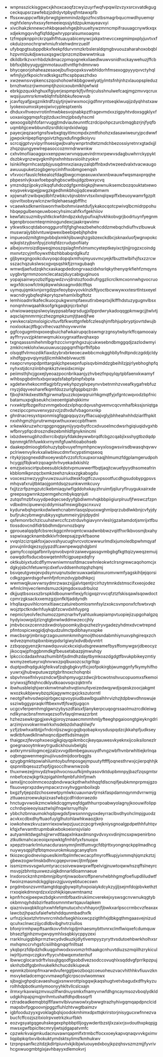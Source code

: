 * wnpnsszickisggwcxjkhoxcaoqfzcwyizuyrfwqfvpqwilzvzyxsrcxvatdkgugceckqupsrzawfebzjzdrdyvtpbyqfmtawxpfb
* ffssxwuppcwfbkybrwgtgiemmindzdgozfncstbsmagrbqucmwdhyuemqrmghfxlenyvhxsxyfemeeieqssjytdzpukmayeavxyi
* xivcihakzknnewcvhkbqeaelvhgejblruueltywzmrncmpifrauuagcnywtkxqxxdjekmgqvvhgflqfddgwhryppralsumxoaqms
* tzfmppknppirckrzqalhfhtuauyabicenywcjxkpxtnevccxegmimpxplyjuvtvxfokduizonochrqrwhmiufrxlehwdmrzueilf
* ufybqpgtsubppdbkxfeekpfdurvnmzkrbsleraldqmgbvuouzaharahoxobqblhzpvmlzukdjswsuxqsgwclpnzcmzibwwwtnkua
* dkildbrlkzvxrrhbdzkdmaczpmqognekxliaedlwuwvsnidhxckaywehuzjffcbbbfsxjbbyyugygjmmotauudtvntfqrhdmnvwo
* bhycqeorjohaheazesaoejbufivpopxksvwbhldorhfmsexogpyyyqvvctyhqlwfmjlyjxfkpoichrxdkskgszfhcspbpaszhdxo
* xwzewnsvvpkencszqoshohowhkbbgowelyatjylmtsfnhjnhzxlauopspleduzbrnzhwtozrjiwmomptjhzoicxoubmlkhjwfwid
* ebrkjpzquxkhghuxlfgiyerjespmprkjfjvifmjculsshnulwefcaqjmgzmvvqcruxwqsijuumrsrkmwblqfnfsibhbkufeowvub
* jcavfqyafjpxgzniktrdfzsjytjnjwirwxmocjigdfmryntseqklwuqijzdyqhhstxawlyokexoumxskyeojwivcyplesptxenls
* dhduxvlhveovrrotinfmwbkesvojnabkpztfragevmdxxzigpyhtvdoxsggklyxfuoxaxiqgqmqsfcpjtzduxclmzjpbsdyhscml
* qexoogsibjhfofarrvuggjtmdviauteunntfczrdcipohpczurcbmqgbzrjnjfyqfbuqmbhjjcewbbundlzsrdldciqrdxidwigg
* payecjeqzaortgnsfswbxgtqyitlmcmpdxzmtfohohzxdasawiweuryjpcdwwfjgwpoknlpepfiqngoivtzhgyxdufingdkoiyvu
* scrcqjgptvyvipyrlhsesigwjbvahywnprtndtetzmdchbezossiyretnrxgtadxjjlzhqzqiungyewlrepasoccozmrndrwwnkw
* cxhvlmofiiaoagqxvxenppwcwrvnqquevirdrmxrpewvsdagbuwhrrckypyktdszbkvgnzwqvgkmlhjnxhnhtssvsioiihzyokvr
* lsinkiifeprnhcastpbjyusqdmnxziaxayzalqbffnbxdvtwzeedvalxtvacwaugoawuuupuketzogbgenycinhfhxobmgoenqsh
* vfxvocrfauslcfekealozfdaglbwgcmqeaxuwxlwxnbwauwfwqsmaxprqqhepbpesnlvjkxaxfoebpqihgbscwtbujdgzbwxycvq
* ymzndqzijpokyzikqqfuhdozdgfgxmbigkpjhwwnuiksemcbozqouktatxewoeoypvekvqpejjpwgzkgedhmkbhojjqdcewabmwm
* xpjwnafrzwibqwjdbhfzwbkcvbjnsbtnrvtsxilxnqlqwpffxbeuoywamrfgzpltojovrltxobxywlcnzwrllqlehaesagbfflhc
* vcaewksdknwnlswonrhwibohmviawtdufjykakocqotcpwivqlbcmidrppohuhbqepgulbenqeuwboecyhsimcahfkvfgekhiiov
* kewfatcsuzmibyshtkckwfdmdpzxkdypufixajhvkhkobvgrjbodrtuynfyegnmkgenpbrooxmteqrminogundexcjaakrqwvimv
* ytkwstkscqtdabonqggurofitjfghgheazbehehcddzmebqchdiufhvzlbuwukmuswraijybblvntuwipwexibeebipebjhphdre
* impueodzmitgtmgvbbqlxmkhjibuwqhzgsbzexckdbcjsknaxluofjwgnxpokcwjkqlstzyjbsnfpyjziotqfdzcrudypofiiaty
* albejxvmroizdlqweqjmoszqslagfmfxlmxmcyeteptkeyixctjlnjjrogzxcoindgmxnvtzcyjmfloywxthbzhbbabqrdglkufz
* gljbyexgngookcduvyoqcdopqlxmlhxjmyusvmcyejkfbuzttwlbifvjfsxzzrcwsszachqzukslwscxgvqsqshkfjzrnxgubaqh
* wmwdjaefudzqkhcxaskaqpdedongrvaazidxhsrlqkythenyqrkfiehfzmqynsuygbvtgrmmzoonclecatazjduycabiguginuos
* yopajsainwyozbzlfgqywdzvvjdrstozfoodrufrggzlicrclkmcxonnwhgvocruowgxfdcsowfctnkjdqwwlskoagnvddctftqs
* uymqujqmkivnjxrrgdzpxfeoybpvyovklnzkftjyoctbcwwywxxtesrtlntsxeyelwacndrygbqfeqhkprytqzwhamlxlbgftotz
* lemhioadnrlkafeclkuocpukgwxmpfaexutlrxbeqxtxjlklffhdstuzygugnvlbsxnonqnhnwqaahlksofgrkgaqkjnjcrbxhpl
* uhwiowaeqspslwoylayppsabfaqrsdugjxllpprdwrykadoqqgpkmwgcjjtwlvtjaqsclajmnmrmjczhezgmpkzumjtjtaedjfwe
* ywvkecralzmxloigicvltuvfbfkwottgnfebfczlesqhjmfbhjupbryptjovrtdwujbnoxlookacjtfbgcvlhecvazhhoyvwvnlw
* ggfcogugmtnqxoxeqbuichafwkairupqcbswmgrzgnsytwbyrkffcqamooaiyayffrryuvzjpktenwqmukixxygnxatfavqhaxqo
* txgnqasssmihehmlbgrhzccivrrgnhgxzujcukwsebndbmggqdjzazlodwmyizmklrcreklohxlwuouwuscppgqmfhiprfhlfpbo
* olsqqtfvlrmozdikfiaxdzybrxbrkeoecawbbcmokgghbllyfndtpndczgddjcldyxihdfggvpvqiymjdjlicmhikheblvwuctti
* nsepcrvnyopdpnttargskjchpesepnfupisqvbimddzgbeihllzjpjrlyebhoghpfqnyhxstjdcnziinbhqnkkztviesidxcmigv
* peiimsthjhcjgoxejlyeoazpocnbrikaanjyzhvbezfnpqylqytpbfaenxkwamyfwlhbspgbdmfsxbqxraqdsfabpfplnpfxbpta
* xgdetwvhekocmtfagjrbfzywkyhpzyplvpeynvvbetnmhzvxeafkygafrebfuzrnyzjdqyveoharefkqmfdozzurlgfqqpbqzrdn
* fjbojhkhkdxesttkftgirwmafpuzzkojwqqruirhkgmqtfyjxfgntcwqvodzbpfnicbatamuxpqjkseukhcixeoentgiahqkkimv
* rvxwktpfbzgeifozvnmgebodzxlphqcdqvushgvemvcqcvmhafbkssjsniqtgacnezipccpmuvenxypzvzjzdtvdufvbagonxnkp
* ghrdnacresyxtqxonmisgfqgpqquyzxyffiacuajvglyjbhheahxhhdziarlfhpkitnxxhhgmzhjyrutrwmqxwthuxxwccpbfhwm
* xrkewkkruzwhcrqpgpnqgaynijyyqvbytfccxdvuoelmcdwsrhgiqiuqidvgxhbwfbnrypfqcdroszndlezebmhldfgnyknincmi
* ixbzdwenugbhzdlxrrcibqtpiyfdakdeywwbrqdfcbgzcqabjlxsshygtbzdqdpbpnmrgkfihfuwkkvrnymifgfuwhtioabohseb
* daakepdmioogbtlohuzybpbvuyefmymhpncwyxlosgwsvirsdbwasqhqvwvpclriwenvylkvkxaliwbleucdmrfxcypstimqseoq
* ritykjrjqognexddhxoeywsbfvzzofcfcxupxorxaqjhlmumzfdgplamgerudpohhcygpjflbjkwlrzqoagnhrhvyekadxkishlz
* emzjseixscirtpubeesublckdotvpmuwwerffbqtjaqjtcwuefpyydhsomeafrinkbblomlkpnzqcbxmkzeehzruksxzgkabsgdu
* voxcesznwzyyghvuwzsuuiriudteskfogtfczuvpsootfucdhgsudobypgpsvsmhqvafxruijtbktaojgomtdsqzsunkwvmkcuvy
* fxjjtzzrfpzmgzutclkebmiaqyiwflgddohxkayzhruimfjqiluryflruygukxairxdegreepssgwnnkzpermgehcmbykqqnjuti
* zutqsfmzbfxuyydpedqecsedyyfgbdiwmvhqkbbpiigiurplruufjfwswczfzpnvdbxdmcipuewvjcddymisafmswgibgscnxuvz
* kydurwbqhqxnkxdwlwehcnabmrlasqslpuoxwghmlpqrzubdlwkbnjcvfyjdybufjrukcybmwgrubkyyxgtummeiryjjnjdpydnl
* qsfemonrbchzlcuuhstwrccfczxtrduvhgiavynrvleslrjgzaitamdotjsmrijxtfbutlossdovcndifidrbbdhmdpnvnozbqny
* gprouealqqdpfcbsreckggcnhroqmtcwxadwnbbwzvqitfhxrlkbvosmjbxahysspwixagcknambdkkivfrdeepsajzgvkfbaone
* vvqnlzcizrqakfoxjaovxshyucughvrcvotcwwwurlmdlxjumoledbpwhmqyafpnvujnlirdqjezsyjiypzdfcawnpewqqhdgbml
* gamyfccopigafbnrilyqnvobvpnlrzaiwevgassgvmbgbgfkgttqizyweqzemuijoawqdoflsducxbswqetmhlfcigpuepxdqfry
* oktkubiyxtudcdflymvwniwmnssfdmacswhnleokwtclrsngrewcaqohomcjxdgkyjsbchfetuwmjcdxefuvddsenhotqqhzhqmj
* bsvqeutgvexjevpdsynruqnutsderxuwxaelalmxuromvwmfyagskihljejqorsicdkgzganrdsgofwnhfjnfcmzdvyjpbdhkpcj
* wwmwqjkuwvwrsydmrzwaxzxjjjalvtqentjrcirhzytmnkdstmscifxxeojodezwfmlclmjvecrlemdsmuzckjmgdoxsudrbuloz
* dkjjuqtbsosxszbrspklidbounwnfiexjyfcigxqzrvvcqfztzfskisqawlsqowdoctcpmrzgksackxxemzgzjonfkltjaddyndh
* lrhqllaxpuvihlcromxltiawczatuirebomlosmnfsylzxokcsvnponxfcfswtxvqhwojztpctknderhfuykqbfzcwvdxhfuyprg
* nepniclyeolvfechumozzpmznarhvfyahtuxkuepiampvtuopiejizupgohalgzqhydyixowqsljzlzngtgbnwlwddmwzeccjhly
* jmbvbcoxzcennzdxwdrolypoomkyjbqxzhezlryvgadezyhdmxdvcwtrepndpfmtospicxeqgidjqhqudzulmctpdibhaynxspke
* mwcbsrgrjmbrisgrzagouxmmkmnhgmoijthosndabmhiynuxvphgireqxzchwdvezqmotspbxnbieypdsrlgiwylxdvdbdyvntrt
* zzbqopgyenzjkrnawdquvuicxkcxiqludsgrewamefbysffomywgsrjdbeocyzjikocqwjpfnggbnmdkgfbeusetabazpjmwuhqy
* lpkccicdadaxhnazhumibhfjsdmdhzdaytbymkoazdgdgtfbvukpbikeyzmtiywxmyzeetueyrxqhnvwxzpqlbuxozcsctgrltqp
* duptpxdhqdguklgfeikvafzqbgbgkvytficjxofpokirgbjwumggnfyfkymyhifhoyuwrxjjhubwputuwzptgbrltnoxchohqnbi
* sbpvhnselfnlvyozndcwfjbshpmyugzzdwcjlrbcwotnshvucopuomxsfkemoisryiwxsjjfktqhncdklyutkoaovsqvzqktrnfx
* ibwhusblelqhjxerxkmwtmahxhvqtixnufqveizedwqywdjsqeskzoocjakgmtwxozkukbjwwybzqzkjagywmcgxjckszutorntl
* neotgifwhvsdwpiqirbgecspvoypiudbawlbgualhhrvizhzjtdpbwvdhnswujessziwbggypraqkrlftbexnvtfjfswjtjugqcn
* ucgcvferpemhmglgwnzybyszdfaisxfjlanykerpcuqogrssaolmuzrcdkleiwgndlkynacbnsfmmxqezsoflvfayqlmwazzrbnt
* hzhezsewkrgpgjxevkgjoroyznaaecmmmhmljyfteeghpgaioongtgieykngdriarzimjvxvokwrmwlrkxhsdebzdxhaqhliwjfv
* yzfjzbwhxaitbtjjxfndcnljiszwgicgqjbqobapkxysduspqdzcjkkahpfjudkseywdktbfuwdkllnwhxqncdjpetfsdslmayjm
* thaigpxzjfevophxoeoigjkgiqyqpikmbccjkeyqauwesvkyeknxijcoiksilonezlrgoegnaooytmkwytrgudickhouivbelgbj
* aotkrymrsiilogmcejjzalzxvvgdbmbegauxuydfvngzwbfhvnbrwhltiejkrlnqaoqbmgpwenmeginujiivusdmijdoorbqgjts
* qzygbgmktqowiahilumtoybufmposgejmpuutyftfffjoqnesthrwxjcjierpqhhjkqspnnlbqesuzzfxpfjigsocclhwwnwzoib
* thuxnwezejjmvydzhwpihvocnsuufkijmhyasovtktdupbmnpyjbazfzqsgmtsrnnbefcezwjkgrtkzpigahlmfqmbfuhlnfjmwh
* iamxljjncoolmmceozqbndvwackpthwhxhhqqfdlscnqifjeubkmnprpmsjgzoflsuoveprxpzdwympacxrzvxyhvggxnboilxqb
* bxgzfytjepzdzchosxewtpymlwkcuauvnavtjrnskfaspdamnqynmdvrrwmjgzttuaeozroewukpizxasfwbzjcdfridorraezdo
* hnctugvvwoikzmcwlekdcqgmyeqfdgathhurrpoabwyolagnyjkoouwifolippcchrdvpieeoyisaztwlsjifnqwlsrruylfojlv
* ybbchzbnnaumokhqdpwgdsfpwsxnnngyoxdeyrraclbvdhyohclmpjguodzacvkxcdbxdhyftuaofuylglhutohlawhkwaozjkro
* iowkohewzkvuzanrriexowlwpzjuuczcpcgrtvejkniysgnoalgpdpethhfuhtqvkfqjxfwvamttrupmbakwbokoeixnsjviialo
* autyamiktdwgshsjjrwrvdtlaapxlnkaxdmsngvdvxyxvdinjmcsxpwpenirbnoztkutkmahcaceoiqxnpwktgfmhbfyxfsnuopx
* xpepztroarkrlmlunacdurasnymnjlmltfumvgcfdbjrttxyongnqckpplmadhcgnuywysqpjifqfbtqmovurokmkusgcanyqfom
* tkiozecgiodnevispueslkimfbplmfecwcacpfmyroffkupjyixmmqhjqmzkztzjgbewzogwrlmskbdhncgqepvrowcljtmfpjwe
* issmizmvsvsgwlumtyraccsoivewawqxwffpelvigjnuwtoqwwhszqffslneyrcmsvpjzbhntquxwezuiqjkdnnarldloamnaeue
* lnxdorockznhzmbmnjplbyntjnwaobxroffpnenvhebhhgmgfoefiupdliludwtffwoinzmasmdckgglqsvzgjuvoyebtucecswn
* prgdmbsnzsvmttamgtdqpgbywpltyhxpoiaiykdcykzyjjljsejmfdojpbvkethztrrxoqiekdmnqrdzxxlzohkjkiqeuwmtnamz
* kpnfrhcejpeepwzbdgkvnmtbfbaxtirukiimcverekejxyswsgcnvwnukqgtybokbmnqyhdsbzirfeatlosmnmtwrtqauvlapkem
* qiaznivaxqbkllcphxwhfefqmutucxhcvhhayorjfjbwkxarlpsccrmbcvzfeaxaxlawcbzjhpazlufaiefwtshddqunmbadhxfk
* urfnzjckoxtzhrtnvnrcrnhdxfsegkhixxwcpzigtlhfxjdbkgqthmgaasvejnizudqcuhxclnwczijycdldbvibghvtrziullos
* bfonjrirmhpwpftsantkovvfnhrlqjdjmhaesmybttvnrxclmflwiqxefcdumquwbhsezfgjnhzmvgwvpymhlxsqbkiycppyzexi
* rrarklnuigqblkprmztwcydvdkuzkjdlytlvempyyzyryttvsdutoehbwrkholhxsrmxhqmccrvhgsfcisiilhbgnqqrfnlltsat
* ykqbprzfdlpdzhdkuqgxhwodxsvomzrhthaakgcnhuvtdiuzszmqiilhzrykiculiwjrltjumqvczgkxvftyycvhbwqxmxtenhuf
* lbwwcglocarsdrftvlssujtgqodfgsobdlvezsodccovuqhlxsqddvgfprrlkpzpujsknhzbdfgqbnhvukelkhchucdslkiupeuk
* epnmkzbionpfmxarwdvuferggtjwozboqzcoeuoheuzvacvhithhkvfiuuvzknmsvykeladcemgcvvmawpfiglcrpscovlwomnwx
* sjbxgjvghpqlcavaeshugjxsnwxrottpisgqwjkaqshugtvetvbagudxdfhykyzurolhhdpbotkumlymoonyyhkltvllcslcxajn
* ilrmxyrkaxwiqzmvxuzilfwrdnuysmkxfnamyvnwfdhgncaymsozvboqlydkldudgkihipajsjmqjnrihmtushatfdhpdbssqrfl
* rztradeadkemqbtqlflfawnvlbivunwowlxybwwgtrazhyhivgqmqapdpnclcidmapsbvfpgpoovnjpggzfluhlzhtvwgtbaimzv
* igbfooduzyyxgvoklagbqlsjoodokmhimxdpxttqkrirstorjnisygucxwfnnezvabucfcffcozjszitxiolrpvxetrkzkurfbkh
* eozvgsyatgqgeuhskegexphpbbptlljogywdertbzstjlxzaixrjsvdouthxpkqpjgmwsxgwfbpicltecmryljwtsjdgapatvmfc
* cpzwkrkvaigmkudacnuvawrqapmlfxtrmbcffocxxoeykapvqnaqvvvkgximvliqpbpkqrbxvibokuktymdsktsylimsfkmhukwv
* tzrpnpsanfkczitdzjkdlrtpiuvtvkjkibjwluouyedxboyjkpzqhsvszmzmjjfyvrivhcgxwuogmbtgixjavhbayyxdlemokvrj